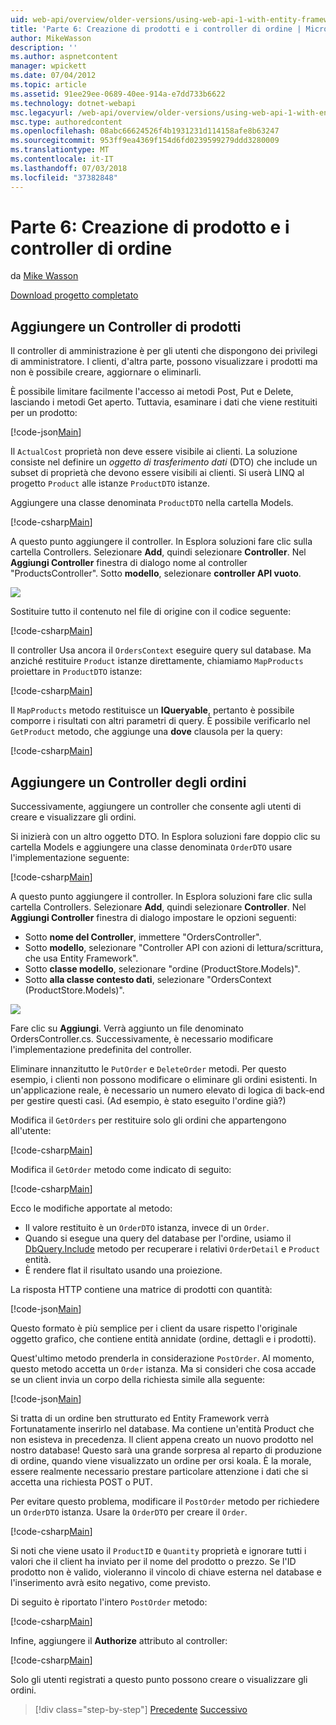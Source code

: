 ```yaml
---
uid: web-api/overview/older-versions/using-web-api-1-with-entity-framework-5/using-web-api-with-entity-framework-part-6
title: 'Parte 6: Creazione di prodotti e i controller di ordine | Microsoft Docs'
author: MikeWasson
description: ''
ms.author: aspnetcontent
manager: wpickett
ms.date: 07/04/2012
ms.topic: article
ms.assetid: 91ee29ee-0689-40ee-914a-e7dd733b6622
ms.technology: dotnet-webapi
msc.legacyurl: /web-api/overview/older-versions/using-web-api-1-with-entity-framework-5/using-web-api-with-entity-framework-part-6
msc.type: authoredcontent
ms.openlocfilehash: 08abc66624526f4b1931231d114158afe8b63247
ms.sourcegitcommit: 953ff9ea4369f154d6fd0239599279ddd3280009
ms.translationtype: MT
ms.contentlocale: it-IT
ms.lasthandoff: 07/03/2018
ms.locfileid: "37382848"
---
```

<a name="part-6-creating-product-and-order-controllers"></a>Parte 6: Creazione di prodotto e i controller di ordine
====================
da [Mike Wasson](https://github.com/MikeWasson)

[Download progetto completato](http://code.msdn.microsoft.com/ASP-NET-Web-API-with-afa30545)

## <a name="add-a-products-controller"></a>Aggiungere un Controller di prodotti

Il controller di amministrazione è per gli utenti che dispongono dei privilegi di amministratore. I clienti, d'altra parte, possono visualizzare i prodotti ma non è possibile creare, aggiornare o eliminarli.

È possibile limitare facilmente l'accesso ai metodi Post, Put e Delete, lasciando i metodi Get aperto. Tuttavia, esaminare i dati che viene restituiti per un prodotto:

[!code-json[Main](using-web-api-with-entity-framework-part-6/samples/sample1.json?highlight=1)]

Il `ActualCost` proprietà non deve essere visibile ai clienti. La soluzione consiste nel definire un *oggetto di trasferimento dati* (DTO) che include un subset di proprietà che devono essere visibili ai clienti. Si userà LINQ al progetto `Product` alle istanze `ProductDTO` istanze.

Aggiungere una classe denominata `ProductDTO` nella cartella Models.

[!code-csharp[Main](using-web-api-with-entity-framework-part-6/samples/sample2.cs)]

A questo punto aggiungere il controller. In Esplora soluzioni fare clic sulla cartella Controllers. Selezionare **Add**, quindi selezionare **Controller**. Nel **Aggiungi Controller** finestra di dialogo nome al controller &quot;ProductsController&quot;. Sotto **modello**, selezionare **controller API vuoto**.

![](using-web-api-with-entity-framework-part-6/_static/image1.png)

Sostituire tutto il contenuto nel file di origine con il codice seguente:

[!code-csharp[Main](using-web-api-with-entity-framework-part-6/samples/sample3.cs)]

Il controller Usa ancora il `OrdersContext` eseguire query sul database. Ma anziché restituire `Product` istanze direttamente, chiamiamo `MapProducts` proiettare in `ProductDTO` istanze:

[!code-csharp[Main](using-web-api-with-entity-framework-part-6/samples/sample4.cs?highlight=1)]

Il `MapProducts` metodo restituisce un **IQueryable**, pertanto è possibile comporre i risultati con altri parametri di query. È possibile verificarlo nel `GetProduct` metodo, che aggiunge una **dove** clausola per la query:

[!code-csharp[Main](using-web-api-with-entity-framework-part-6/samples/sample5.cs?highlight=2)]

## <a name="add-an-orders-controller"></a>Aggiungere un Controller degli ordini

Successivamente, aggiungere un controller che consente agli utenti di creare e visualizzare gli ordini.

Si inizierà con un altro oggetto DTO. In Esplora soluzioni fare doppio clic su cartella Models e aggiungere una classe denominata `OrderDTO` usare l'implementazione seguente:

[!code-csharp[Main](using-web-api-with-entity-framework-part-6/samples/sample6.cs)]

A questo punto aggiungere il controller. In Esplora soluzioni fare clic sulla cartella Controllers. Selezionare **Add**, quindi selezionare **Controller**. Nel **Aggiungi Controller** finestra di dialogo impostare le opzioni seguenti:

- Sotto **nome del Controller**, immettere "OrdersController".
- Sotto **modello**, selezionare "Controller API con azioni di lettura/scrittura, che usa Entity Framework".
- Sotto **classe modello**, selezionare &quot;ordine (ProductStore.Models)&quot;.
- Sotto **alla classe contesto dati**, selezionare &quot;OrdersContext (ProductStore.Models)&quot;.

![](using-web-api-with-entity-framework-part-6/_static/image2.png)

Fare clic su **Aggiungi**. Verrà aggiunto un file denominato OrdersController.cs. Successivamente, è necessario modificare l'implementazione predefinita del controller.

Eliminare innanzitutto le `PutOrder` e `DeleteOrder` metodi. Per questo esempio, i clienti non possono modificare o eliminare gli ordini esistenti. In un'applicazione reale, è necessario un numero elevato di logica di back-end per gestire questi casi. (Ad esempio, è stato eseguito l'ordine già?)

Modifica il `GetOrders` per restituire solo gli ordini che appartengono all'utente:

[!code-csharp[Main](using-web-api-with-entity-framework-part-6/samples/sample7.cs)]

Modifica il `GetOrder` metodo come indicato di seguito:

[!code-csharp[Main](using-web-api-with-entity-framework-part-6/samples/sample8.cs)]

Ecco le modifiche apportate al metodo:

- Il valore restituito è un `OrderDTO` istanza, invece di un `Order`.
- Quando si esegue una query del database per l'ordine, usiamo il [DbQuery.Include](https://msdn.microsoft.com/library/gg696395) metodo per recuperare i relativi `OrderDetail` e `Product` entità.
- È rendere flat il risultato usando una proiezione.

La risposta HTTP contiene una matrice di prodotti con quantità:

[!code-json[Main](using-web-api-with-entity-framework-part-6/samples/sample9.json)]

Questo formato è più semplice per i client da usare rispetto l'originale oggetto grafico, che contiene entità annidate (ordine, dettagli e i prodotti).

Quest'ultimo metodo prenderla in considerazione `PostOrder`. Al momento, questo metodo accetta un `Order` istanza. Ma si consideri che cosa accade se un client invia un corpo della richiesta simile alla seguente:

[!code-json[Main](using-web-api-with-entity-framework-part-6/samples/sample10.json)]

Si tratta di un ordine ben strutturato ed Entity Framework verrà Fortunatamente inserirlo nel database. Ma contiene un'entità Product che non esisteva in precedenza. Il client appena creato un nuovo prodotto nel nostro database! Questo sarà una grande sorpresa al reparto di produzione di ordine, quando viene visualizzato un ordine per orsi koala. È la morale, essere realmente necessario prestare particolare attenzione i dati che si accetta una richiesta POST o PUT.

Per evitare questo problema, modificare il `PostOrder` metodo per richiedere un `OrderDTO` istanza. Usare la `OrderDTO` per creare il `Order`.

[!code-csharp[Main](using-web-api-with-entity-framework-part-6/samples/sample11.cs)]

Si noti che viene usato il `ProductID` e `Quantity` proprietà e ignorare tutti i valori che il client ha inviato per il nome del prodotto o prezzo. Se l'ID prodotto non è valido, violeranno il vincolo di chiave esterna nel database e l'inserimento avrà esito negativo, come previsto.

Di seguito è riportato l'intero `PostOrder` metodo:

[!code-csharp[Main](using-web-api-with-entity-framework-part-6/samples/sample12.cs)]

Infine, aggiungere il **Authorize** attributo al controller:

[!code-csharp[Main](using-web-api-with-entity-framework-part-6/samples/sample13.cs)]

Solo gli utenti registrati a questo punto possono creare o visualizzare gli ordini.

> [!div class="step-by-step"]
> [Precedente](using-web-api-with-entity-framework-part-5.md)
> [Successivo](using-web-api-with-entity-framework-part-7.md)

